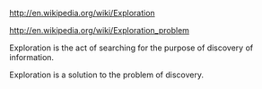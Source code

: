 
http://en.wikipedia.org/wiki/Exploration

http://en.wikipedia.org/wiki/Exploration_problem

Exploration is the act of searching for the purpose of discovery of information.

Exploration is a solution to the problem of discovery.
